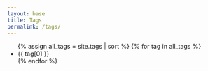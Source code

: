 ```yaml
---
layout: base
title: Tags
permalink: /tags/
---
```

<ul>
  {% assign all_tags = site.tags | sort %}
  {% for tag in all_tags %}
    <li>{{ tag[0] }}</li>
  {% endfor %}
</ul>